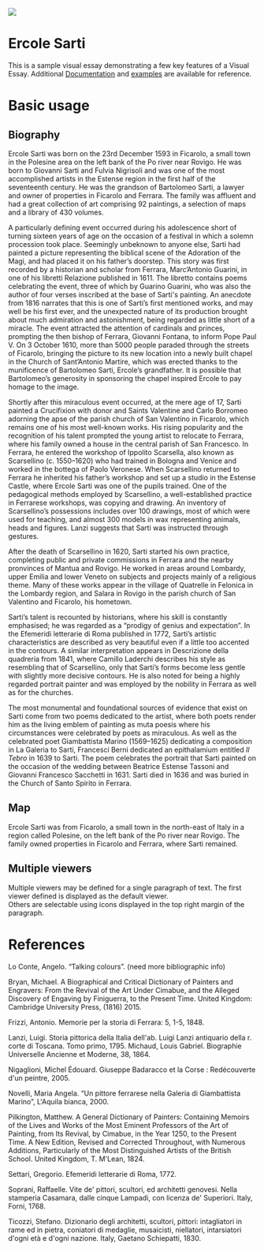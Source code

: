 <a href="https://juncture-digital.org"><img src="https://juncture-digital.org/images/ve-button.png"></a>

<param ve-config 
       title="Ercole Sarti"
       author="JSTOR Labs team"
       banner="https://user-images.githubusercontent.com/99784266/156492701-9a081c2b-1bfb-41ef-a05c-9a5f6bacc4df.jpg" 
       layout="vertical">

<!-- Entities discussed throughout the essay are typically defined before the essay text and
     are thus available in all text.  Entity identifiers (QIDs) can be found in either
     Wikipedia or Wikidata (https://www.wikidata.org)> -->
<param ve-entity eid="Q5385228"> <!-- Ercole Sarti -->
<param ve-entity eid="Q34595"> <!-- Ficarolo -->
<param ve-entity eid="Q332489"> <!-- Giambattista Marino -->
<param ve-entity eid="Q6572"> <!-- Rovigo -->
<param ve-entity eid="Q3767250"> <!-- Giovanni Fontana -->

# Ercole Sarti

This is a sample visual essay demonstrating a few key features of a Visual Essay. Additional [Documentation](https://github.com/JSTOR-Labs/juncture/wiki) and [examples](https://jstor-labs.github.io/juncture-examples) are available for reference.
<param ve-image 
       manifest="https://p1.storage.canalblog.com/22/08/1231160/95647493.jpg">

# Basic usage

## Biography

Ercole Sarti was born on the 23rd December 1593 in Ficarolo, a small town in the Polesine area on the left bank of the Po river near Rovigo. He was born to Giovanni Sarti and Fulvia Nigrisoli and was one of the most accomplished artists in the Estense region in the first half of the seventeenth century. He was the grandson of Bartolomeo Sarti, a lawyer and owner of properties in Ficarolo and Ferrara. The family was affluent and had a great collection of art comprising 92 paintings, a selection of maps and a library of 430 volumes.
 
A particularly defining event occurred during his adolescence short of turning sixteen years of age on the occasion of a festival in which a solemn procession took place. Seemingly unbeknown to anyone else, Sarti had painted a picture representing the biblical scene of the Adoration of the Magi, and had placed it on his father’s doorstep. This story was first recorded by a historian and scholar from Ferrara, Marc’Antonio Guarini, in one of his libretti Relazione published in 1611. The libretto contains poems celebrating the event, three of which by Guarino Guarini, who was also the author of four verses inscribed at the base of Sarti's painting. An anecdote from 1816 narrates that this is one of Sarti’s first mentioned works, and may well be his first ever, and the unexpected nature of its production brought about much admiration and astonishment, being regarded as little short of a miracle. The event attracted the attention of cardinals and princes, prompting the then bishop of Ferrara, Giovanni Fontana, to inform Pope Paul V. On 3 October 1610, more than 5000 people paraded through the streets of Ficarolo, bringing the picture to its new location into a newly built chapel in the Church of Sant’Antonio Martire, which was erected thanks to the munificence of Bartolomeo Sarti, Ercole’s grandfather. It is possible that Bartolomeo’s generosity in sponsoring the chapel inspired Ercole to pay homage to the image.
 
Shortly after this miraculous event occurred, at the mere age of 17, Sarti painted a Crucifixion with donor and Saints Valentine and Carlo Borromeo adorning the apse of the parish church of San Valentino in Ficarolo, which remains one of his most well-known works. His rising popularity and the recognition of his talent prompted the young artist to relocate to Ferrara, where his family owned a house in the central parish of San Francesco. In Ferrara, he entered the workshop of Ippolito Scarsella, also known as Scarsellino (c. 1550–1620) who had trained in Bologna and Venice and worked in the bottega of Paolo Veronese. When Scarsellino returned to Ferrara he inherited his father’s workshop and set up a studio in the Estense Castle, where Ercole Sarti was one of the pupils trained. One of the pedagogical methods employed by Scarsellino, a well-established practice in Ferrarese workshops, was copying and drawing. An inventory of Scarsellino’s possessions includes over 100 drawings, most of which were used for teaching, and almost 300 models in wax representing animals, heads and figures. Lanzi suggests that Sarti was instructed through gestures.
 
After the death of Scarsellino in 1620, Sarti started his own practice, completing public and private commissions in Ferrara and the nearby pronvinces of Mantua and Rovigo. He worked in areas around Lombardy, upper Emilia and lower Veneto on subjects and projects mainly of a religious theme. Many of these works appear in the village of Quatrelle in Felonica in the Lombardy region, and Salara in Rovigo in the parish church of San Valentino and Ficarolo, his hometown.
 
Sarti’s talent is recounted by historians, where his skill is constantly emphasised; he was regarded as a “prodigy of genius and expectation”. In the Efemeridi letterarie di Roma published in 1772, Sarti’s artistic characteristics are described as very beautiful even if a little too accented in the contours. A similar interpretation appears in Descrizione della quadreria from 1841, where Camillo Laderchi describes his style as resembling that of Scarsellino, only that Sarti’s forms become less gentle with slightly more decisive contours. He is also noted for being a highly regarded portrait painter and was employed by the nobility in Ferrara as well as for the churches. 

The most monumental and foundational sources of evidence that exist on Sarti come from two poems dedicated to the artist, where both poets render him as the living emblem of painting as muta poesis where his circumstances were celebrated by poets as miraculous. As well as the celebrated poet Giambattista Marino (1569–1625) dedicating a composition in La Galeria to Sarti, Francesci Berni dedicated an epithalamium entitled _Il Tebro_ in 1639 to Sarti. The poem celebrates the portrait that Sarti painted on the occasion of the wedding between Beatrice Estense Tassoni and Giovanni Francesco Sacchetti in 1631. Sarti died in 1636 and was buried in the Church of Santo Spirito in Ferrara.
 

 

<param ve-image 
       label="Girl with a Pearl Earring" 
       description="painting by Johannes Vermeer" 
       license="public domain" 
       url="https://p1.storage.canalblog.com/22/08/1231160/95647493.jpg">

## Map

Ercole Sarti was from Ficarolo, a small town in the north-east of Italy in a region called Polesine, on the left bank of the Po river near Rovigo. The family owned properties in Ficarolo and Ferrara, where Sarti remained. 
<param ve-map center="Q34595" zoom="11" prefer-geojson>

## Multiple viewers

Multiple viewers may be defined for a single paragraph of text.  The first viewer defined is displayed as the default viewer.  
Others are selectable using icons displayed in the top right margin of the paragraph.
<param ve-image 
       manifest="https://iiif.juncture-digital.org/manifest/6dd738aed85597cac540ad31dd5818e86ef7f2918c7b43a9eb3123d5538e6e4c">
<param ve-map center="Q36600" zoom="11">

# References

Lo Conte, Angelo. “Talking colours”. (need more bibliographic info)

Bryan, Michael. A Biographical and Critical Dictionary of Painters and Engravers: From the Revival of the Art Under Cimabue, and the Alleged Discovery of Engaving by Finiguerra, to the Present Time. United Kingdom: Cambridge University Press, (1816) 2015.

Frizzi, Antonio. Memorie per la storia di Ferrara: 5, 1-5, 1848. 

Lanzi, Luigi. Storia pittorica della Italia dell'ab. Luigi Lanzi antiquario della r. corte di Toscana. Tomo primo, 1795.
Michaud, Louis Gabriel. Biographie Universelle Ancienne et Moderne, 38, 1864.

Nigaglioni, Michel Édouard. Giuseppe Badaracco et la Corse : Redécouverte d'un peintre, 2005.

Novelli, Maria Angela. “Un pittore ferrarese nella Galeria di Giambattista Marino”, L'Aquila bianca, 2000. 

Pilkington, Matthew. A General Dictionary of Painters: Containing Memoirs of the Lives and Works of the Most Eminent Professors of the Art of Painting, from Its Revival, by Cimabue, in the Year 1250, to the Present Time. A New Edition, Revised and Corrected Throughout, with Numerous Additions, Particularly of the Most Distinguished Artists of the British School. United Kingdom, T. M'Lean, 1824.

Settari, Gregorio. Efemeridi letterarie di Roma, 1772. 

Soprani, Raffaelle. Vite de' pittori, scultori, ed architetti genovesi. Nella stamperia Casamara, dalle cinque Lampadi, con licenza de' Superiori. Italy, Forni, 1768.

Ticozzi, Stefano. Dizionario degli architetti, scultori, pittori: intagliatori in rame ed in pietra, coniatori di medaglie, musaicisti, niellatori, intarsiatori d'ogni età e d'ogni nazione. Italy, Gaetano Schiepatti, 1830.

